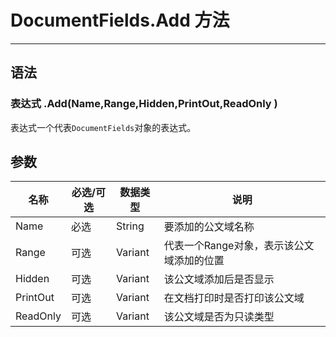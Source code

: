 # DocumentFields.Add 方法
            
---

## 语法

### 表达式 .Add(Name,Range,Hidden,PrintOut,ReadOnly )

表达式一个代表`DocumentFields`对象的表达式。

## 参数

|名称|必选/可选|数据类型|说明|
|-|-|-|-|
|Name|必选|String|要添加的公文域名称|
|Range|可选|Variant|代表一个Range对象，表示该公文域添加的位置|
|Hidden|可选|Variant|该公文域添加后是否显示|
|PrintOut|可选|Variant|在文档打印时是否打印该公文域|
|ReadOnly|可选|Variant|该公文域是否为只读类型|
